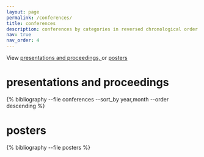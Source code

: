 ```yaml
---
layout: page
permalink: /conferences/
title: conferences
description: conferences by categories in reversed chronological order. generated by jekyll-scholar.
nav: true
nav_order: 4
---
```


<!-- _pages/publications.md -->
<div class="publications">

View
<a href="#presents"> presentations and proceedings, </a> or
<a href="#posters"> posters </a>

<h1 id="presents">presentations and proceedings</h1>
{% bibliography --file conferences --sort_by year,month --order descending %}

<h1 id="posters">posters</h1>
{% bibliography --file posters %}

</div>
